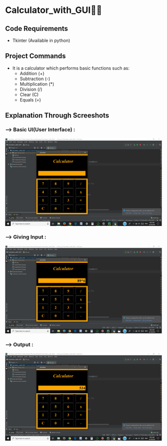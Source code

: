 # Calculator_with_GUI👩‍💻 

## Code Requirements
- Tkinter (Available in python)


## Project Commands
- It is a calculator which performs basic functions such as:
  - Addition (+)
  - Subtraction (-)
  - Multiplication (*)
  - Division (/)
  - Clear (C)
  - Equals (=)
  

## Explanation Through Screeshots

 ### --> Basic UI(User Interface) :

<img src="Screenshot1.png">

 ### --> Giving Input :

<img src="Screenshot2.png">

 ### --> Output :

<img src="Screenshot3.png">

